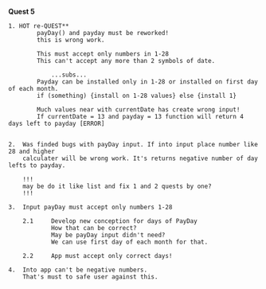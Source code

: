 
**Quest 5**

    1. HOT re-QUEST**
            payDay() and payday must be reworked!
            this is wrong work. 

            This must accept only numbers in 1-28
            This can't accept any more than 2 symbols of date.

                ...subs...
            Payday can be installed only in 1-28 or installed on first day of each month.
            if (something) {install on 1-28 values} else {install 1}

            Much values near with currentDate has create wrong input!
            If currentDate = 13 and payday = 13 function will return 4 days left to payday [ERROR]


    2.  Was finded bugs with payDay input. If into input place number like 28 and higher
        calculater will be wrong work. It's returns negative number of day lefts to payday.

        !!!
        may be do it like list and fix 1 and 2 quests by one?
        !!!

    3.  Input payDay must accept only numbers 1-28
        
        2.1     Develop new conception for days of PayDay
                How that can be correct?
                May be payDay input didn't need?
                We can use first day of each month for that.

        2.2     App must accept only correct days!

    4.  Into app can't be negative numbers. 
        That's must to safe user against this.


<!-- **Qest 4**

re-change incorrect names
(like loseMoneys => spendMoneys)

rework calculator. That's must calculate accepted spends based on current day
FOR EXAMPLE:

    1. payDay today. That means payDay moneys / 30
        3000 / 30 = 100 coins per day can be spend
    2. payDay was a week ago. 
        3000 / 23 = 130... coins per day can be spend
    AND OTHER EXAMPLES...

**Quest 4.1 ATTANTION FIX**

    something was wrong and now we have *ATTANTION*:

    null string is can't be argument for getElementById()
                                            index.html

    FIX IT:

        1) Trouble place was finded. That is payDay input. Something wrong with it.
        2) Trouble was with <label> tag. That must was placed before input. (Input cant be into label) -->



<!-- **Quest 3**
**GeneralSystem**
 -->

<!-- **createFunctionForCalculateFreeMoneysPerDay**

Function #1:    variable for count of moneys what user want to save.
    That means deposite in future by user. Like a keep moneys in the Bank.

Function #2:    calculate full added - full lessed - saved moneys.
    A little rework for general formula. -->

<!-- Function #3:    calculate result of Function #2 / days of current month.
    Calculate count of days in "that" month and calculate general formula with it.

**createSystemOfSortAmountsOfDaysInMonths**

february 28(29) days
september 31 days
and other... -->



<!-- **Quest 2**

**CreateFormForUser**

This form must return amount of money entered by user.
Positive amount must be writted for "addedMoneys" array
Negatuve for "lessedMoneys"

This will be calculate later for write in "currentCoins" variable.
Code this and return result in "currentCoins"
 -->




<!-- **Quest 1** 

**CreateVariables**

    Let's create variables for my programm.
    What a variables we need?

    -   currentCoins = current moneys in account.
    -   payDay = date of general money up.
    -   ??? changeCoins = for add/lose moneys on account for a some time.


**CreateArrays**

    this needs for app history
    -   addedMoneys[]
    -   lessedMoneys[]
    that will be save variable's (changeCoins) 
    and sort this on Added or Lessed group's
    for general calculate it later.


**CreateObjects**

    coins = {
        comment: 'for what',
        amount: number,
        color: green/red (+/-),
    } -->